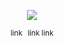 <p align="center">
  <img src="https://i.imgur.com/2ZUIyjk.png">
</p>

<p align="center">
  <sub>link⠀link link</sub>
</p>
